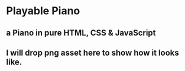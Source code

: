 # Playable Piano
## a Piano in pure HTML, CSS &amp; JavaScript
## I will drop png asset here to show how it looks like.
